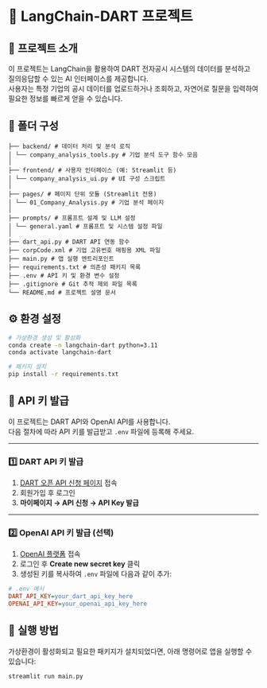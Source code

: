 # 📘 LangChain-DART 프로젝트
## 📌 프로젝트 소개
이 프로젝트는 LangChain을 활용하여 DART 전자공시 시스템의 데이터를 분석하고 질의응답할 수 있는 AI 인터페이스를 제공합니다.  
사용자는 특정 기업의 공시 데이터를 업로드하거나 조회하고, 자연어로 질문을 입력하여 필요한 정보를 빠르게 얻을 수 있습니다.

## 📂 폴더 구성
```
├── backend/ # 데이터 처리 및 분석 로직
│ └── company_analysis_tools.py # 기업 분석 도구 함수 모음
│
├── frontend/ # 사용자 인터페이스 (예: Streamlit 등)
│ └── company_analysis_ui.py # UI 구성 스크립트
│
├── pages/ # 페이지 단위 모듈 (Streamlit 전용)
│ └── 01_Company_Analysis.py # 기업 분석 페이지
│
├── prompts/ # 프롬프트 설계 및 LLM 설정
│ └── general.yaml # 프롬프트 및 시스템 설정 파일
│
├── dart_api.py # DART API 연동 함수
├── corpCode.xml # 기업 고유번호 매핑용 XML 파일
├── main.py # 앱 실행 엔트리포인트
├── requirements.txt # 의존성 패키지 목록
├── .env # API 키 및 환경 변수 설정
├── .gitignore # Git 추적 제외 파일 목록
└── README.md # 프로젝트 설명 문서
```

## ⚙️ 환경 설정
```bash
# 가상환경 생성 및 활성화
conda create -n langchain-dart python=3.11
conda activate langchain-dart

# 패키지 설치
pip install -r requirements.txt
```

## 🔑 API 키 발급

이 프로젝트는 DART API와 OpenAI API를 사용합니다.  
다음 절차에 따라 API 키를 발급받고 `.env` 파일에 등록해 주세요.

---

### 1️⃣ DART API 키 발급

1. [DART 오픈 API 신청 페이지](https://opendart.fss.or.kr/) 접속  
2. 회원가입 후 로그인  
3. **마이페이지 → API 신청 → API Key 발급**

---

### 2️⃣ OpenAI API 키 발급 (선택)

1. [OpenAI 플랫폼](https://platform.openai.com/account/api-keys) 접속  
2. 로그인 후 **Create new secret key** 클릭  
3. 생성된 키를 복사하여 `.env` 파일에 다음과 같이 추가:

```ini
# .env 예시
DART_API_KEY=your_dart_api_key_here
OPENAI_API_KEY=your_openai_api_key_here
```

## 🚀 실행 방법

가상환경이 활성화되고 필요한 패키지가 설치되었다면, 아래 명령어로 앱을 실행할 수 있습니다:

```bash
streamlit run main.py